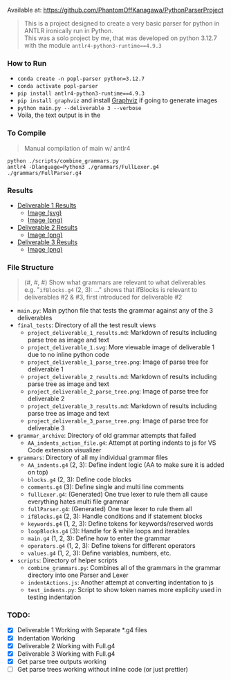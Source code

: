 Available at: https://github.com/PhantomOffKanagawa/PythonParserProject
> This is a project designed to create a very basic parser for python in ANTLR ironically run in Python.\
> This was a solo project by me, that was developed on python 3.12.7 with the module `antlr4-python3-runtime==4.9.3`

### How to Run
- `conda create -n popl-parser python=3.12.7`
- `conda activate popl-parser`
- `pip install antlr4-python3-runtime==4.9.3`
- `pip install graphviz` and install [Graphviz](https://graphviz.org/download/) if going to generate images
- `python main.py --deliverable 3 --verbose`
- Voila, the text output is in the 

### To Compile
> Manual compilation of main w/ antlr4

`python ./scripts/combine_grammars.py`\
`antlr4 -Dlanguage=Python3 ./grammars/FullLexer.g4 ./grammars/FullParser.g4`

### Results
- [Deliverable 1 Results](./final_tests/project_deliverable_1_results.md)
  - [Image (svg)](./final_tests/deliverable_1.svg)
  - [Image (png)](./final_tests/project_deliverable_1_parse_tree.png)
- [Deliverable 2 Results](./final_tests/project_deliverable_2_results.md)
  - [Image (png)](./final_tests/project_deliverable_2_parse_tree.png)
- [Deliverable 3 Results](./final_tests/project_deliverable_3_results.md)
  - [Image (png)](./final_tests/project_deliverable_3_parse_tree.png)

### File Structure
> (#, #, #) Show what grammars are relevant to what deliverables \
> e.g. "`ifBlocks.g4` (2, 3): ..." shows that ifBlocks is relevant to deliverables #2 & #3, first introduced for deliverable #2 

- `main.py`: Main python file that tests the grammar against any of the 3 deliverables
- `final_tests`: Directory of all the test result views
  - `project_deliverable_1_results.md`: Markdown of results including parse tree as image and text
  - `project_deliverable_1.svg`: More viewable image of deliverable 1 due to no inline python code
  - `project_deliverable_1_parse_tree.png`: Image of parse tree for deliverable 1
  - `project_deliverable_2_results.md`: Markdown of results including parse tree as image and text
  - `project_deliverable_2_parse_tree.png`: Image of parse tree for deliverable 2
  - `project_deliverable_3_results.md`: Markdown of results including parse tree as image and text
  - `project_deliverable_3_parse_tree.png`: Image of parse tree for deliverable 3
- `grammar_archive`: Directory of old grammar attempts that failed
  - `AA_indents_action_file.g4`: Attempt at porting indents to js for VS Code extension visualizer
- `grammars`: Directory of all my individual grammar files
  - `AA_indents.g4` (2, 3): Define indent logic (AA to make sure it is added on top)
  - `blocks.g4` (2, 3): Define code blocks
  - `comments.g4` (3): Define single and multi line comments
  - `fullLexer.g4`: (Generated) One true lexer to rule them all cause everything hates multi file grammar
  - `fullParser.g4`: (Generated) One true lexer to rule them all
  - `ifBlocks.g4` (2, 3): Handle conditions and if statement blocks
  - `keywords.g4` (1, 2, 3): Define tokens for keywords/reserved words
  - `loopBlocks.g4` (3): Handle for & while loops and iterables
  - `main.g4` (1, 2, 3): Define how to enter the grammar
  - `operators.g4` (1, 2, 3): Define tokens for different operators
  - `values.g4` (1, 2, 3): Define variables, numbers, etc.
- `scripts`: Directory of helper scripts
  - `combine_grammars.py`: Combines all of the grammars in the grammar directory into one Parser and Lexer
  - `indentActions.js`: Another attempt at converting indentation to js
  - `test_indents.py`: Script to show token names more explicity used in testing indentation

### TODO:
- [X] Deliverable 1 Working with Separate *.g4 files
- [X] Indentation Working
- [X] Deliverable 2 Working with Full.g4
- [X] Deliverable 3 Working with Full.g4
- [X] Get parse tree outputs working
- [ ] Get parse trees working without inline code (or just prettier)